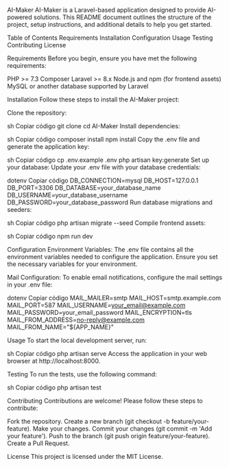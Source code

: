 AI-Maker
AI-Maker is a Laravel-based application designed to provide AI-powered solutions. This README document outlines the structure of the project, setup instructions, and additional details to help you get started.

Table of Contents
Requirements
Installation
Configuration
Usage
Testing
Contributing
License


Requirements
Before you begin, ensure you have met the following requirements:

PHP >= 7.3
Composer
Laravel >= 8.x
Node.js and npm (for frontend assets)
MySQL or another database supported by Laravel


Installation
Follow these steps to install the AI-Maker project:

Clone the repository:

sh
Copiar código
git clone <repository-url>
cd AI-Maker
Install dependencies:

sh
Copiar código
composer install
npm install
Copy the .env file and generate the application key:

sh
Copiar código
cp .env.example .env
php artisan key:generate
Set up your database:
Update your .env file with your database credentials:

dotenv
Copiar código
DB_CONNECTION=mysql
DB_HOST=127.0.0.1
DB_PORT=3306
DB_DATABASE=your_database_name
DB_USERNAME=your_database_username
DB_PASSWORD=your_database_password
Run database migrations and seeders:

sh
Copiar código
php artisan migrate --seed
Compile frontend assets:

sh
Copiar código
npm run dev


Configuration
Environment Variables:
The .env file contains all the environment variables needed to configure the application. Ensure you set the necessary variables for your environment.

Mail Configuration:
To enable email notifications, configure the mail settings in your .env file:

dotenv
Copiar código
MAIL_MAILER=smtp
MAIL_HOST=smtp.example.com
MAIL_PORT=587
MAIL_USERNAME=your_email@example.com
MAIL_PASSWORD=your_email_password
MAIL_ENCRYPTION=tls
MAIL_FROM_ADDRESS=no-reply@example.com
MAIL_FROM_NAME="${APP_NAME}"


Usage
To start the local development server, run:

sh
Copiar código
php artisan serve
Access the application in your web browser at http://localhost:8000.


Testing
To run the tests, use the following command:

sh
Copiar código
php artisan test


Contributing
Contributions are welcome! Please follow these steps to contribute:

Fork the repository.
Create a new branch (git checkout -b feature/your-feature).
Make your changes.
Commit your changes (git commit -m 'Add your feature').
Push to the branch (git push origin feature/your-feature).
Create a Pull Request.


License
This project is licensed under the MIT License.